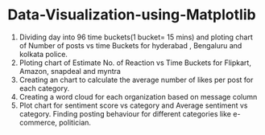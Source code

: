 # Data-Visualization-using-Matplotlib
1. Dividing day into 96 time buckets(1 bucket= 15 mins) and ploting chart of Number of posts vs time Buckets for hyderabad , Bengaluru and kolkata police.
2. Ploting chart of Estimate No. of Reaction vs Time Buckets for Flipkart, Amazon, snapdeal and myntra
3. Creating an chart to calculate the average number of likes per post for each category.
4. Creating a word cloud for each organization based on message column
5. Plot chart for sentiment score vs category and Average sentiment vs category. Finding posting behaviour for different categories like e-commerce, politician.
